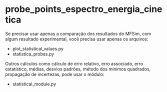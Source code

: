 # probe_points_espectro_energia_cinetica

Se precisar usar apenas a comparação dos resultados do MFSim, com algum resultado experimental,
você precisa usar apenas os arquivos:
- plot_statistical_values.py
- statistica_probes.py

Outros cálculos como cálculo de erro relativo, erro associado, erro estatístico, médias, desvios padrões, método dos mínimos quadrados, 
propagação de incertezas, pode usar o módulo:
- statistical_module.py
